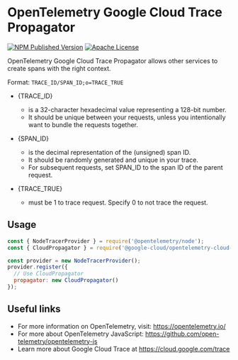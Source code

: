 # OpenTelemetry Google Cloud Trace Propagator
[![NPM Published Version][npm-img]][npm-url]
[![Apache License][license-image]][license-image]

OpenTelemetry Google Cloud Trace Propagator allows other services to create spans with the right context.

Format:
`TRACE_ID/SPAN_ID;o=TRACE_TRUE`

* {TRACE_ID}
    * is a 32-character hexadecimal value representing a 128-bit number.
    * It should be unique between your requests, unless you intentionally want to bundle the requests together.

* {SPAN_ID}
    * is the decimal representation of the (unsigned) span ID.
    * It should be randomly generated and unique in your trace.
    * For subsequent requests, set SPAN_ID to the span ID of the parent request.

* {TRACE_TRUE}
    * must be 1 to trace request. Specify 0 to not trace the request.

## Usage

```javascript
const { NodeTracerProvider } = require('@opentelemetry/node');
const { CloudPropagator } = require('@google-cloud/opentelemetry-cloud-trace-propagator');

const provider = new NodeTracerProvider();
provider.register({
  // Use CloudPropagator
  propagator: new CloudPropagator()
});
```

## Useful links
- For more information on OpenTelemetry, visit: <https://opentelemetry.io/>
- For more about OpenTelemetry JavaScript: <https://github.com/open-telemetry/opentelemetry-js>
- Learn more about Google Cloud Trace at https://cloud.google.com/trace

[npm-url]: https://www.npmjs.com/package/@google-cloud/opentelemetry-cloud-trace-propagator
[npm-img]: https://badge.fury.io/js/%40google-cloud%2Fopentelemetry-cloud-trace-propagator.svg
[license-url]: https://github.com/GoogleCloudPlatform/opentelemetry-operations-js/blob/master/LICENSE
[license-image]: https://img.shields.io/badge/license-Apache_2.0-green.svg?style=flat
